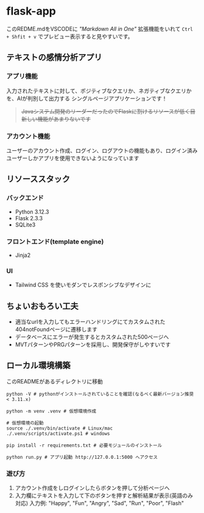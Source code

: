 # flask-app
このREDME.mdをVSCODEに *"Markdown All in One"* 拡張機能をいれて `Ctrl + Shfit + v` でプレビュー表示すると見やすいです。
## テキストの感情分析アプリ
### アプリ機能
入力されたテキストに対して、ポジティブなクエリか、ネガティブなクエリかを、AIが判別して出力する
シングルページアプリケーションです！
> ~~Javaシステム開発のリーダーだったのでFlaskに割けるリソースが低く目新しい機能があまりないです~~
### アカウント機能
ユーザーのアカウント作成、ログイン、ログアウトの機能もあり、ログイン済みユーザーしかアプリを使用できないようになっています
## リソーススタック
### バックエンド
- Python 3.12.3
- Flask 2.3.3
- SQLite3
### フロントエンド(template engine)
- Jinja2
### UI
- Tailwind CSS を使いモダンでレスポンシブなデザインに
## ちょいおもろい工夫
- 適当なurlを入力してもエラーハンドリングにてカスタムされた404notFoundページに遷移します
- データベースにエラーが発生するとカスタムされた500ページへ
- MVTパターンやPRGパターンを採用し、開発保守がしやすいです
## ローカル環境構築
このREADMEがあるディレクトリに移動
```shell
python -V # pythonがインストールされていることを確認(なるべく最新バージョン推奨 < 3.11.x)

python -m venv .venv # 仮想環境作成

# 仮想環境の起動
source ./.venv/bin/activate # Linux/mac
./.venv/scripts/activate.ps1 # windows

pip install -r requirements.txt # 必要モジュールのインストール

python run.py # アプリ起動 http://127.0.0.1:5000 へアクセス
```
### 遊び方
1. アカウント作成をしログインしたらボタンを押して分析ページへ
2. 入力欄にテキストを入力して下のボタンを押すと解析結果が表示(英語のみ対応)
入力例: "Happy", "Fun", "Angry", "Sad", "Run", "Poor", "Flash"